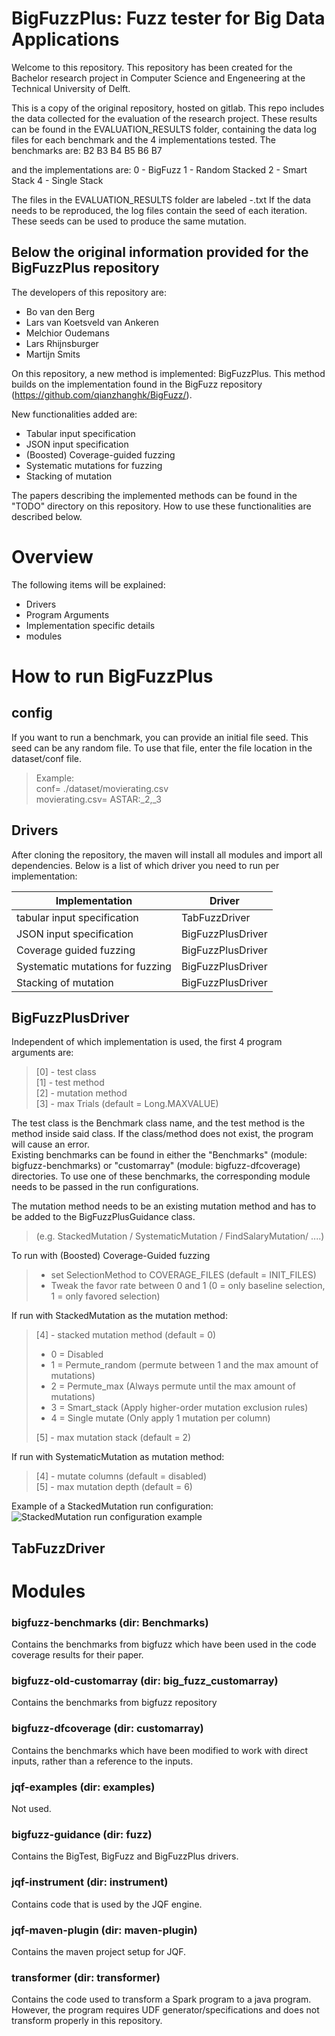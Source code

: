 # BigFuzzPlus: Fuzz tester for Big Data Applications
Welcome to this repository. This repository has been created for the Bachelor research project in Computer Science and Engeneering at the Technical University of Delft.

This is a copy of the original repository, hosted on gitlab. This repo includes the data collected for the evaluation of the research project.
These results can be found in the EVALUATION_RESULTS folder, containing the data log files for each benchmark and the 4 implementations tested.
The benchmarks are:
B2
B3
B4
B5
B6
B7

and the implementations are:
0 - BigFuzz
1 - Random Stacked
2 - Smart Stack
4 - Single Stack

The files in the EVALUATION_RESULTS folder are labeled <Benchmark>-<Implementation>.txt
If the data needs to be reproduced, the log files contain the seed of each iteration. These seeds can be used to produce the same mutation.



## Below the original information provided for the BigFuzzPlus repository
The developers of this repository are:
- Bo van den Berg
- Lars van Koetsveld van Ankeren
- Melchior Oudemans
- Lars Rhijnsburger
- Martijn Smits

On this repository, a new method is implemented: BigFuzzPlus. This method builds on the implementation found in the BigFuzz repository (https://github.com/qianzhanghk/BigFuzz/).

New functionalities added are:
- Tabular input specification 
- JSON input specification
- (Boosted) Coverage-guided fuzzing 
- Systematic mutations for fuzzing
- Stacking of mutation 

The papers describing the implemented methods can be found in the "TODO" directory on this repository. How to use these functionalities are described below.

# Overview
The following items will be explained:
- Drivers
- Program Arguments
- Implementation specific details
- modules




# How to run BigFuzzPlus
## config
If you want to run a benchmark, you can provide an initial file seed. This seed can be any random file. To use that file, enter the file location in the dataset/conf file.
> Example:  
> conf= ./dataset/movierating.csv  
> movierating.csv= ASTAR:_2,_3
## Drivers
After cloning the repository, the maven will install all modules and import all dependencies.
Below is a list of which driver you need to run per implementation:

| Implementation | Driver |
| --- | ----------- |
|tabular input specification|TabFuzzDriver|
|JSON input specification|BigFuzzPlusDriver|
|Coverage guided fuzzing|BigFuzzPlusDriver|
|Systematic mutations for fuzzing|BigFuzzPlusDriver|
|Stacking of mutation|BigFuzzPlusDriver|
## BigFuzzPlusDriver
Independent of which implementation is used, the first 4 program arguments are:  
> [0] - test class                                           
> [1] - test method                                          
> [2] - mutation method                     
> [3] - max Trials                (default = Long.MAXVALUE)

The test class is the Benchmark class name, and the test method is the method inside said class. If the class/method does not exist, the program will cause an error.  
Existing benchmarks can be found in either the "Benchmarks" (module: bigfuzz-benchmarks) or "customarray" (module: bigfuzz-dfcoverage) directories. To use one of these benchmarks, the corresponding module needs to be passed in the run configurations.  

The mutation method needs to be an existing mutation method and has to be added to the BigFuzzPlusGuidance class.   
> (e.g. StackedMutation / SystematicMutation / FindSalaryMutation/ ....)
 
To run with (Boosted) Coverage-Guided fuzzing
> - set SelectionMethod to COVERAGE_FILES (default = INIT_FILES)
> - Tweak the favor rate between 0 and 1 (0 = only baseline selection, 1 = only favored selection)

If run with StackedMutation as the mutation method:  
> [4] - stacked mutation method   (default = 0)  
> - 0 = Disabled  
> - 1 = Permute_random (permute between 1 and the max amount of mutations)  
> - 2 = Permute_max (Always permute until the max amount of mutations)  
> - 3 = Smart_stack (Apply higher-order mutation exclusion rules)  
> - 4 = Single mutate (Only apply 1 mutation per column)
>
>[5] - max mutation stack        (default = 2)  
  
If run with SystematicMutation as mutation method:   
>[4] - mutate columns            (default = disabled)  
>[5] - max mutation depth        (default = 6)  

Example of a StackedMutation run configuration:             
![StackedMutation run configuration example](doc/StackedMutationConfigurationExample.png)
## TabFuzzDriver
  


# Modules
### bigfuzz-benchmarks (dir: Benchmarks)
Contains the benchmarks from bigfuzz which have been used in the code coverage results for their paper.
### bigfuzz-old-customarray (dir: big_fuzz_customarray)
Contains the benchmarks from bigfuzz repository
### bigfuzz-dfcoverage (dir: customarray)
Contains the benchmarks which have been modified to work with direct inputs, rather than a reference to the inputs.
### jqf-examples (dir: examples)
Not used.
### bigfuzz-guidance (dir: fuzz)
Contains the BigTest, BigFuzz and BigFuzzPlus drivers.
### jqf-instrument (dir: instrument)
Contains code that is used by the JQF engine.
### jqf-maven-plugin (dir: maven-plugin)
Contains the maven project setup for JQF.
### transformer (dir: transformer)
Contains the code used to transform a Spark program to a java program. However, the program requires UDF generator/specifications and does not transform properly in this repository.
